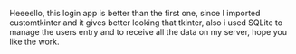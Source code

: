 Heeeello,
this login app is better than the first one, since I imported customtkinter and it gives better looking that tkinter, also i used SQLite to manage the users entry and to receive all the data on my server,
hope you like the work.
